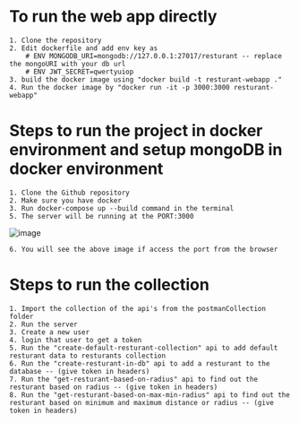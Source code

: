 # To run the web app directly
    1. Clone the repository
    2. Edit dockerfile and add env key as
        # ENV MONGODB_URI=mongodb://127.0.0.1:27017/resturant -- replace the mongoURI with your db url
        # ENV JWT_SECRET=qwertyuiop
    3. build the docker image using "docker build -t resturant-webapp ."
    4. Run the docker image by "docker run -it -p 3000:3000 resturant-webapp"
# Steps to run the project in docker environment and setup mongoDB in docker environment
    1. Clone the Github repository
    2. Make sure you have docker
    3. Run docker-compose up --build command in the terminal
    5. The server will be running at the PORT:3000 
![image](https://github.com/user-attachments/assets/8cee5ad8-c243-499b-90e7-82c63c5e59ce)

    6. You will see the above image if access the port from the browser
    
# Steps to run the collection
    1. Import the collection of the api's from the postmanCollection folder
    2. Run the server 
    3. Create a new user
    4. login that user to get a token
    5. Run the "create-default-resturant-collection" api to add default resturant data to resturants collection
    6. Run the "create-resturant-in-db" api to add a resturant to the database -- (give token in headers)
    7. Run the "get-resturant-based-on-radius" api to find out the resturant based on radius -- (give token in headers)
    8. Run the "get-resturant-based-on-max-min-radius" api to find out the resturant based on minimum and maximum distance or radius -- (give token in headers)
